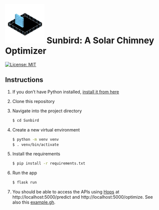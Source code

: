 # <img src="https://github.com/fengqingthu/Sunbird/blob/main/logo.png?raw=true" width="128" height="128"> Sunbird: A Solar Chimney Optimizer 

[![License: MIT](https://img.shields.io/badge/License-MIT-yellow.svg)](https://opensource.org/licenses/MIT)


## Instructions

1. If you don’t have Python installed, [install it from here](https://www.python.org/downloads/)

2. Clone this repository

3. Navigate into the project directory

   ```bash
   $ cd Sunbird
   ```

4. Create a new virtual environment

   ```bash
   $ python -m venv venv
   $ . venv/bin/activate
   ```

5. Install the requirements

   ```bash
   $ pip install -r requirements.txt
   ```

6. Run the app

   ```bash
   $ flask run
   ```

7. You should be able to access the APIs using [Hops](https://developer.rhino3d.com/guides/compute/hops-component/) at http://localhost:5000/predict and http://localhost:5000/optimize. See also this [example.gh](https://github.com/fengqingthu/Sunbird/blob/main/example.gh).
